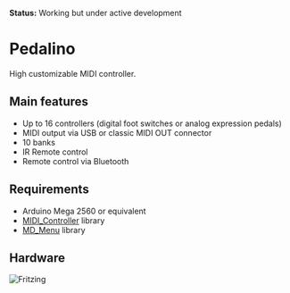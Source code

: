 **Status:** Working but under active development

# Pedalino
High customizable MIDI controller.

## Main features
- Up to 16 controllers (digital foot switches or analog expression pedals)
- MIDI output via USB or classic MIDI OUT connector
- 10 banks
- IR Remote control
- Remote control via Bluetooth

## Requirements
- Arduino Mega 2560 or equivalent
- [MIDI_Controller](https://github.com/tttapa/MIDI_controller) library
- [MD_Menu](https://github.com/MajicDesigns/MD_Menu) library


## Hardware

![Fritzing](https://github.com/alf45tar/Pedalino/blob/master/Pedalino_bb.svg)
